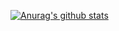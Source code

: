 [![Anurag's github stats](https://github-readme-stats.vercel.app/api?username=jarvisgg)](https://github.com/JarvisGG)
